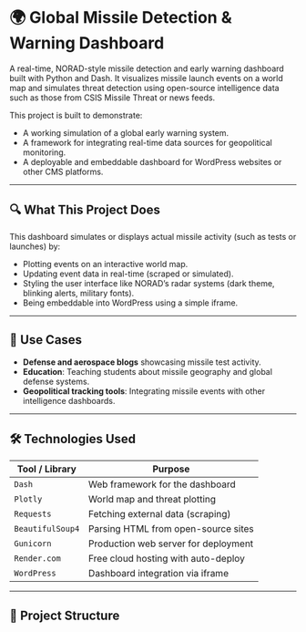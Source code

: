 # 🌍 Global Missile Detection & Warning Dashboard

A real-time, NORAD-style missile detection and early warning dashboard built with Python and Dash. It visualizes missile launch events on a world map and simulates threat detection using open-source intelligence data such as those from CSIS Missile Threat or news feeds.

This project is built to demonstrate:
- A working simulation of a global early warning system.
- A framework for integrating real-time data sources for geopolitical monitoring.
- A deployable and embeddable dashboard for WordPress websites or other CMS platforms.

---

## 🔍 What This Project Does

This dashboard simulates or displays actual missile activity (such as tests or launches) by:
- Plotting events on an interactive world map.
- Updating event data in real-time (scraped or simulated).
- Styling the user interface like NORAD’s radar systems (dark theme, blinking alerts, military fonts).
- Being embeddable into WordPress using a simple iframe.

---

## 🧠 Use Cases

- **Defense and aerospace blogs** showcasing missile test activity.
- **Education**: Teaching students about missile geography and global defense systems.
- **Geopolitical tracking tools**: Integrating missile events with other intelligence dashboards.

---

## 🛠️ Technologies Used

| Tool / Library     | Purpose                          |
|--------------------|----------------------------------|
| `Dash`             | Web framework for the dashboard  |
| `Plotly`           | World map and threat plotting    |
| `Requests`         | Fetching external data (scraping)|
| `BeautifulSoup4`   | Parsing HTML from open-source sites |
| `Gunicorn`         | Production web server for deployment |
| `Render.com`       | Free cloud hosting with auto-deploy |
| `WordPress`        | Dashboard integration via iframe |

---

## 📁 Project Structure

